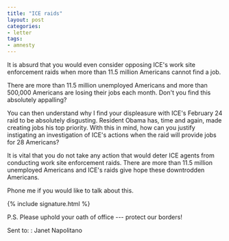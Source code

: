 ```yaml
---
title: "ICE raids"
layout: post
categories:
- letter
tags:
- amnesty
---
```


It is absurd that you would even consider opposing ICE's work site enforcement raids when more than 11.5 million Americans cannot find a job.

There are more than 11.5 million unemployed Americans and more than 500,000 Americans are losing their jobs each month. Don't you find this absolutely appalling?

You can then understand why I find your displeasure with ICE's February 24 raid to be absolutely disgusting. Resident Obama has, time and again, made creating jobs his top priority. With this in mind, how can you justify instigating an investigation of ICE's actions when the raid will provide jobs for 28 Americans?

It is vital that you do not take any action that would deter ICE agents from conducting work site enforcement raids. There are more than 11.5 million unemployed Americans and ICE's raids give hope these downtrodden Americans.

Phone me if you would like to talk about this.

{% include signature.html %}

P.S. Please uphold your oath of office --- protect our borders!

Sent to:
: Janet Napolitano

